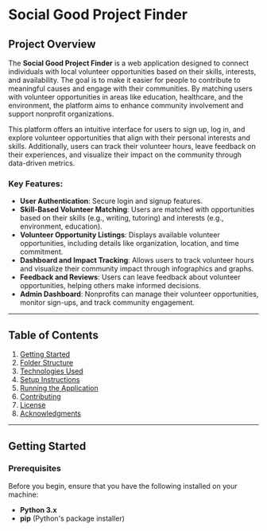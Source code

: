 # Social Good Project Finder

## Project Overview
The **Social Good Project Finder** is a web application designed to connect individuals with local volunteer opportunities based on their skills, interests, and availability. The goal is to make it easier for people to contribute to meaningful causes and engage with their communities. By matching users with volunteer opportunities in areas like education, healthcare, and the environment, the platform aims to enhance community involvement and support nonprofit organizations.

This platform offers an intuitive interface for users to sign up, log in, and explore volunteer opportunities that align with their personal interests and skills. Additionally, users can track their volunteer hours, leave feedback on their experiences, and visualize their impact on the community through data-driven metrics.

### Key Features:
- **User Authentication**: Secure login and signup features.
- **Skill-Based Volunteer Matching**: Users are matched with opportunities based on their skills (e.g., writing, tutoring) and interests (e.g., environment, education).
- **Volunteer Opportunity Listings**: Displays available volunteer opportunities, including details like organization, location, and time commitment.
- **Dashboard and Impact Tracking**: Allows users to track volunteer hours and visualize their community impact through infographics and graphs.
- **Feedback and Reviews**: Users can leave feedback about volunteer opportunities, helping others make informed decisions.
- **Admin Dashboard**: Nonprofits can manage their volunteer opportunities, monitor sign-ups, and track community engagement.

---

## Table of Contents
1. [Getting Started](#getting-started)
2. [Folder Structure](#folder-structure)
3. [Technologies Used](#technologies-used)
4. [Setup Instructions](#setup-instructions)
5. [Running the Application](#running-the-application)
6. [Contributing](#contributing)
7. [License](#license)
8. [Acknowledgments](#acknowledgments)

---

## Getting Started

### Prerequisites
Before you begin, ensure that you have the following installed on your machine:
- **Python 3.x**
- **pip** (Python's package installer)

